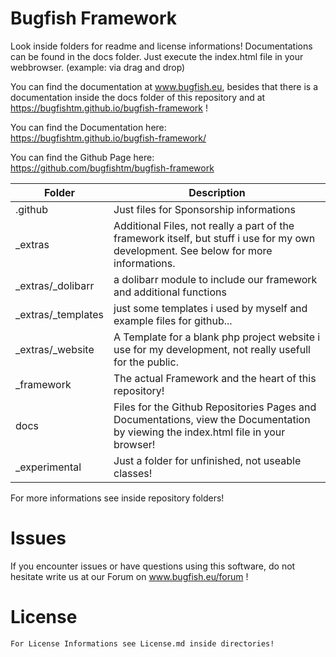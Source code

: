 # Bugfish Framework
Look inside folders for readme and license informations! Documentations can be found in the docs folder. Just execute the index.html file in your webbrowser. (example: via drag and drop)

You can find the documentation at www.bugfish.eu, besides  that there is a documentation inside the docs folder of this repository and at https://bugfishtm.github.io/bugfish-framework !  

You can find the Documentation here:  
https://bugfishtm.github.io/bugfish-framework/

You can find the Github Page here:  
https://github.com/bugfishtm/bugfish-framework



|Folder|Description|
|-|-|
|.github|Just files for Sponsorship informations|
|_extras| Additional Files, not really a part of the framework itself, but stuff i use for my own development. See below for more informations.|
|_extras/_dolibarr|a dolibarr module to include our framework and additional functions|
|_extras/_templates|just some templates i used by myself and example files for github...
|_extras/_website|A Template for a blank php project website i use for my development, not really usefull for the public.|
|_framework| The actual Framework and the heart of this repository!|
|docs|Files for the Github Repositories Pages and Documentations, view the Documentation by viewing the index.html file in your browser!|
|_experimental| Just a folder for unfinished, not useable classes!

For more informations see inside repository folders!

# Issues
If you encounter issues or have questions using this software, do not hesitate write us at our Forum on www.bugfish.eu/forum !

# License
	For License Informations see License.md inside directories!